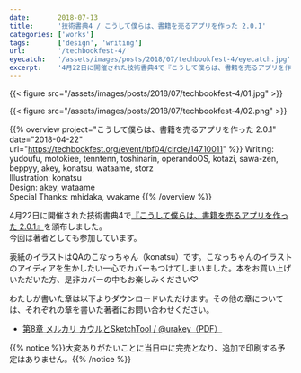 ```yaml
---
date:       2018-07-13
title:      '技術書典4 / こうして僕らは、書籍を売るアプリを作った 2.0.1'
categories: ['works']
tags:       ['design', 'writing']
url:        '/techbookfest-4/'
eyecatch:   '/assets/images/posts/2018/07/techbookfest-4/eyecatch.jpg'
excerpt:    '4月22日に開催された技術書典4で『こうして僕らは、書籍を売るアプリを作った 2.0.1』を頒布しました。'
---
```


{{< figure src="/assets/images/posts/2018/07/techbookfest-4/01.jpg" >}}

{{< figure src="/assets/images/posts/2018/07/techbookfest-4/02.png" >}}

{{% overview project="こうして僕らは、書籍を売るアプリを作った 2.0.1" date="2018-04-22" url="https://techbookfest.org/event/tbf04/circle/14710011" %}}
Writing: yudoufu, motokiee, tenntenn, toshinarin, operandoOS, kotazi, sawa-zen, beppyy, akey, konatsu, wataame, storz  
Illustration: konatsu  
Design: akey, wataame  
Special Thanks: mhidaka, vvakame
{{% /overview %}}

4月22日に開催された技術書典4で[『こうして僕らは、書籍を売るアプリを作った 2.0.1』](https://techbookfest.org/event/tbf04/circle/14710011)を頒布しました。  
今回は著者としても参加しています。

表紙のイラストはQAのこなっちゃん（konatsu）です。こなっちゃんのイラストのアイディアを生かしたい一心でカバーもつけてしまいました。本をお買い上げいただいた方、是非カバーの中もお楽しみください♡

わたしが書いた章は以下よりダウンロードいただけます。その他の章については、それぞれの章を書いた著者にお問い合わせください。

- [第8章 メルカリ カウルとSketchTool / @urakey（PDF）](/assets/documents/kauru-book-akey.pdf)

{{% notice %}}大変ありがたいことに当日中に完売となり、追加で印刷する予定はありません。{{% /notice %}}

